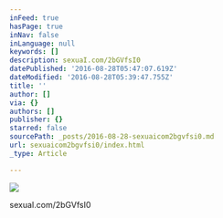 ```yaml
---
inFeed: true
hasPage: true
inNav: false
inLanguage: null
keywords: []
description: sexuaI.com/2bGVfsI0
datePublished: '2016-08-28T05:47:07.619Z'
dateModified: '2016-08-28T05:39:47.755Z'
title: ''
author: []
via: {}
authors: []
publisher: {}
starred: false
sourcePath: _posts/2016-08-28-sexuaicom2bgvfsi0.md
url: sexuaicom2bgvfsi0/index.html
_type: Article

---
```

![](https://the-grid-user-content.s3-us-west-2.amazonaws.com/9d51d6aa-18a6-4700-b30d-7be4671b5778.jpg)

sexuaI.com/2bGVfsI0